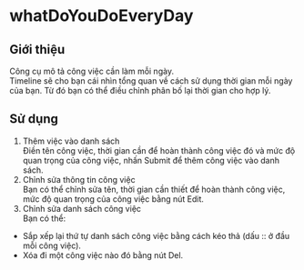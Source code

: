 # whatDoYouDoEveryDay
## Giới thiệu
Công cụ mô tả công việc cần làm mỗi ngày.  
Timeline sẽ cho bạn cái nhìn tổng quan về cách sử dụng thời gian mỗi ngày của bạn. Từ đó bạn có thể điều chỉnh phân bố lại thời gian cho hợp lý.

## Sử dụng
1. Thêm việc vào danh sách  
Điền tên công việc, thời gian cần để hoàn thành công việc đó và mức độ quan trọng của công việc, nhấn Submit để thêm công việc vào danh sách.
2. Chỉnh sửa thông tin công việc  
Bạn có thể chỉnh sửa tên, thời gian cần thiết để hoàn thành công việc, mức độ quan trọng của công việc bằng nút Edit.
3. Chỉnh sửa danh sách công việc  
Bạn có thể:  
* Sắp xếp lại thứ tự danh sách công việc bằng cách kéo thả (dấu :: ở đầu mỗi công việc).
* Xóa đi một công việc nào đó bằng nút Del.
